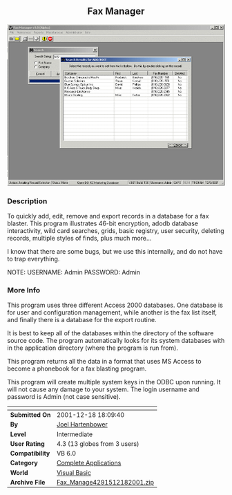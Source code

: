 ﻿<div align="center">

## Fax Manager

<img src="PIC20011291216573873.gif">
</div>

### Description

To quickly add, edit, remove and export records in a database for a fax blaster. This program illustrates 46-bit encryption, adodb database interactivity, wild card searches, grids, basic registry, user security, deleting records, multiple styles of finds, plus much more...

I know that there are some bugs, but we use this internally, and do not have to trap everything.

NOTE: USERNAME: Admin PASSWORD: Admin
 
### More Info
 
This program uses three different Access 2000 databases. One database is for user and configuration management, while another is the fax list itself, and finally there is a database for the export routine.

It is best to keep all of the databases within the directory of the software source code. The program automatically looks for its system databases with in the application directory (where the program is run from).

This program returns all the data in a format that uses MS Access to become a phonebook for a fax blasting program.

This program will create multiple system keys in the ODBC upon running. It will not cause any damage to your system. The login username and password is Admin (not case sensitive).


<span>             |<span>
---                |---
**Submitted On**   |2001-12-18 18:09:40
**By**             |[Joel Hartenbower](https://github.com/Planet-Source-Code/PSCIndex/blob/master/ByAuthor/joel-hartenbower.md)
**Level**          |Intermediate
**User Rating**    |4.3 (13 globes from 3 users)
**Compatibility**  |VB 6\.0
**Category**       |[Complete Applications](https://github.com/Planet-Source-Code/PSCIndex/blob/master/ByCategory/complete-applications__1-27.md)
**World**          |[Visual Basic](https://github.com/Planet-Source-Code/PSCIndex/blob/master/ByWorld/visual-basic.md)
**Archive File**   |[Fax\_Manage4291512182001\.zip](https://github.com/Planet-Source-Code/joel-hartenbower-fax-manager__1-29615/archive/master.zip)








